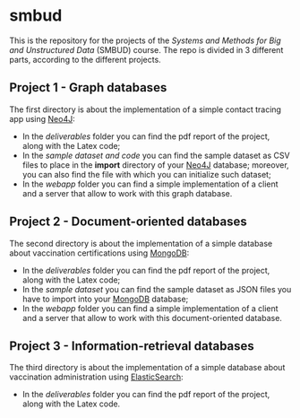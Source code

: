 # smbud
This is the repository for the projects of the *Systems and Methods for Big and Unstructured Data* (SMBUD) course. The repo is divided in 3 different parts, according to the different projects.

## Project 1 - Graph databases
The first directory is about the implementation of a simple contact tracing app using [Neo4J](https://neo4j.com/):
- In the *deliverables* folder you can find the pdf report of the project, along with the Latex code;
- In the *sample dataset and code* you can find the sample dataset as CSV files to place in the **import** directory of your [Neo4J](https://neo4j.com/) database; moreover, you can also find the file with which you can initialize such dataset;
- In the *webapp* folder you can find a simple implementation of a client and a server that allow to work with this graph database.

## Project 2 - Document-oriented databases
The second directory is about the implementation of a simple database about vaccination certifications using [MongoDB](https://mongodb.com/):
- In the *deliverables* folder you can find the pdf report of the project, along with the Latex code;
- In the *sample dataset* you can find the sample dataset as JSON files you have to import into your [MongoDB](https://mongodb.com/) database;
- In the *webapp* folder you can find a simple implementation of a client and a server that allow to work with this document-oriented database.

## Project 3 - Information-retrieval databases
The third directory is about the implementation of a simple database about vaccination administration using [ElasticSearch](https://www.elastic.co/):
- In the *deliverables* folder you can find the pdf report of the project, along with the Latex code.
